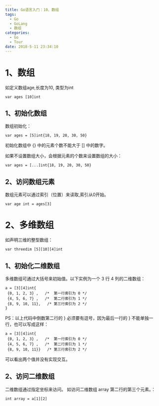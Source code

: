 ```yaml
---
title: Go语言入门：10、数组
tags:
  - Go
  - GoLang
  - 数组
categories:
  - Go
  - Tour
date: 2018-5-11 23:34:10
---
```


# 1、数组
如定义数组age,长度为10, 类型为int
```
var ages [10]int
```

## 1、初始化数组
数组初始化：
```
var ages = [5]int{18, 19, 20, 30, 50}
```
初始化数组中 {} 中的元素个数不能大于 [] 中的数字。

如果不设置数组大小，会根据元素的个数来设置数组的大小：
```
var ages = [...]int{18, 19, 20, 30, 50}
```

## 2、访问数组元素
数组元素可以通过索引（位置）来读取,索引从0开始。
```
var age int = ages[3]
```

# 2、多维数组
如声明三维的整型数组：
```
var threedim [5][10][4]int
```
## 1、初始化二维数组
多维数组可通过大括号来初始值。以下实例为一个 3 行 4 列的二维数组：
```
a = [3][4]int{  
 {0, 1, 2, 3} ,   /*  第一行索引为 0 */
 {4, 5, 6, 7} ,   /*  第二行索引为 1 */
 {8, 9, 10, 11},   /* 第三行索引为 2 */
}
```
PS：以上代码中倒数第二行的 } 必须要有逗号，因为最后一行的 } 不能单独一行，也可以写成这样：
```
a = [3][4]int{  
 {0, 1, 2, 3} ,   /*  第一行索引为 0 */
 {4, 5, 6, 7} ,   /*  第二行索引为 1 */
 {8, 9, 10, 11}}   /* 第三行索引为 2 */
```
可以看出两个值并没有实现交互。

## 2、访问二维数组
二维数组通过指定坐标来访问。
如访问二维数组 array 第二行的第三个元素。：
```
int array = a[1][2]
```